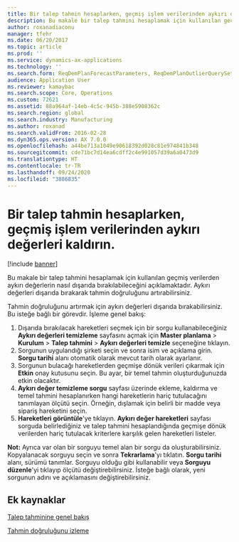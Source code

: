 ```yaml
---
title: Bir talep tahmin hesaplarken, geçmiş işlem verilerinden aykırı değerleri kaldırın.
description: Bu makale bir talep tahmini hesaplamak için kullanılan geçmiş verilerden aykırı değerlerin nasıl dışarıda bırakılabileceğini açıklamaktadır. Aykırı değerleri dışarıda bırakarak tahmin doğruluğunu artırabilirsiniz.
author: roxanadiaconu
manager: tfehr
ms.date: 06/20/2017
ms.topic: article
ms.prod: ''
ms.service: dynamics-ax-applications
ms.technology: ''
ms.search.form: ReqDemPlanForecastParameters, ReqDemPlanOutlierQuerySetup, ReqDemPlanOutlierQueryPreview
audience: Application User
ms.reviewer: kamaybac
ms.search.scope: Core, Operations
ms.custom: 72621
ms.assetid: 88a964af-14eb-4c5c-945b-388e5908362c
ms.search.region: global
ms.search.industry: Manufacturing
ms.author: roxanad
ms.search.validFrom: 2016-02-28
ms.dyn365.ops.version: AX 7.0.0
ms.openlocfilehash: a44be713a1049e90618392d028c81e974841b348
ms.sourcegitcommit: cde71bc7d14ea6cdff2c4e991057d39a6a0473d9
ms.translationtype: HT
ms.contentlocale: tr-TR
ms.lasthandoff: 09/24/2020
ms.locfileid: "3886835"
---
```

# <a name="remove-outliers-from-historical-transaction-data-when-calculating-a-demand-forecast"></a>Bir talep tahmin hesaplarken, geçmiş işlem verilerinden aykırı değerleri kaldırın.

[!include [banner](../includes/banner.md)]

Bu makale bir talep tahmini hesaplamak için kullanılan geçmiş verilerden aykırı değerlerin nasıl dışarıda bırakılabileceğini açıklamaktadır. Aykırı değerleri dışarıda bırakarak tahmin doğruluğunu artırabilirsiniz.

Tahmin doğruluğunu artırmak için aykırı değerleri dışarıda bırakabilirsiniz. Bu isteğe bağlı bir görevdir. İşleme genel bakış:

1.  Dışarıda bırakılacak hareketleri seçmek için bir sorgu kullanabileceğiniz **Aykırı değerleri temizleme** sayfasını açmak için **Master planlama** &gt; **Kurulum** &gt; **Talep tahmini** &gt; **Aykırı değerleri temizle** seçeneğine tıklayın.
2.  Sorgunun uygulandığı şirketi seçin ve sonra isim ve açıklama girin. **Sorgu tarihi** alanı otomatik olarak mevcut tarih olarak ayarlanır.
3.  Sorgunun bulacağı hareketlerden geçmişe dönük verileri çıkarmak için **Etkin** onay kutusunu seçin. Bu ayar, bir temel tahmin oluşturduğunuzda etkin olacaktır.
4.  **Aykırı değer temizleme sorgu** sayfası üzerinde ekleme, kaldırma ve temel tahmini hesaplanırken hangi hareketlerin hariç tutulacağını tanımlayan ölçütü seçin. Örneğin, dışlamak için belirli bir madde veya sipariş hareketini seçin.
5.  **Hareketleri görüntüle**'ye tıklayın. **Aykırı değer hareketleri** sayfası sorguda belirlediğiniz ve talep tahmini hesaplandığında geçmişe dönük verilerden hariç tutulacak kriterlere karşılık gelen hareketleri listeler.

**Not:** Ayrıca var olan bir sorguyu temel alan bir sorgu da oluşturabilirsiniz. Kopyalanacak sorguyu seçin ve sonra **Tekrarlama**'yı tıklatın. **Sorgu tarihi** alanı, sürümü tanımlar. Sorguyu olduğu gibi kullanabilir veya **Sorguyu düzenle**'yi tıklayıp ölçütü değiştirebilirsiniz. İsteğe bağlı olarak, yeni sorgunun adını ve açıklamasını değiştirebilirsiniz.

<a name="additional-resources"></a>Ek kaynaklar
--------

[Talep tahminine genel bakış](introduction-demand-forecasting.md)

[Tahmin doğruluğunu izleme](monitor-forecast-accuracy.md)



